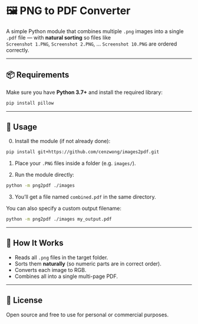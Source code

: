 # 🖼️ PNG to PDF Converter

A simple Python module that combines multiple `.png` images into a single `.pdf` file — with **natural sorting** so files like  
`Screenshot 1.PNG`, `Screenshot 2.PNG`, … `Screenshot 10.PNG` are ordered correctly.

---

## 📦 Requirements

Make sure you have **Python 3.7+** and install the required library:

```bash
pip install pillow
```

---

## 🚀 Usage
0. Install the module (if not already done):

```bash
pip install git+https://github.com/cenzwong/images2pdf.git
```

1. Place your `.PNG` files inside a folder (e.g. `images/`).

2. Run the module directly:

```bash
python -m png2pdf ./images
```

3. You’ll get a file named `combined.pdf` in the same directory.

You can also specify a custom output filename:

```bash
python -m png2pdf ./images my_output.pdf
```

---

## 🧠 How It Works

- Reads all `.png` files in the target folder.
- Sorts them **naturally** (so numeric parts are in correct order).
- Converts each image to RGB.
- Combines all into a single multi-page PDF.

---

## 📝 License

Open source and free to use for personal or commercial purposes.

